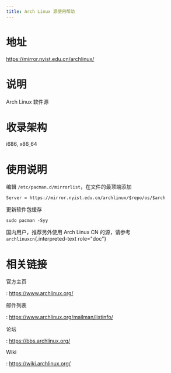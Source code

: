 ```yaml
---
title: Arch Linux 源使用帮助
---
```


地址
====

<https://mirror.nyist.edu.cn/archlinux/>

说明
====

Arch Linux 软件源

收录架构
========

i686, x86\_64

使用说明
========

编辑 `/etc/pacman.d/mirrorlist`，在文件的最顶端添加

    Server = https://mirror.nyist.edu.cn/archlinux/$repo/os/$arch

更新软件包缓存

    sudo pacman -Syy

国内用户，推荐另外使用 Arch Linux CN 的源，请参考
`archlinuxcn`{.interpreted-text role="doc"}

相关链接
========

官方主页

:   <https://www.archlinux.org/>

邮件列表

:   <https://www.archlinux.org/mailman/listinfo/>

论坛

:   <https://bbs.archlinux.org/>

Wiki

:   <https://wiki.archlinux.org/>
